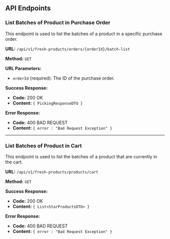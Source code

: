 ## API Endpoints

### List Batches of Product in Purchase Order

This endpoint is used to list the batches of a product in a specific purchase order.

**URL:** `/api/v1/fresh-products/orders/{orderId}/batch-list`

**Method:** `GET`

**URL Parameters:**

- `orderId` (required): The ID of the purchase order.

**Success Response:**

- **Code:** 200 OK
- **Content:** `{ PickingResponseDTO }`

**Error Response:**

- **Code:** 400 BAD REQUEST
- **Content:** `{ error : "Bad Request Exception" }`

---

### List Batches of Product in Cart

This endpoint is used to list the batches of a product that are currently in the cart.

**URL:** `/api/v1/fresh-products/products/cart`

**Method:** `GET`

**Success Response:**

- **Code:** 200 OK
- **Content:** `{ List<StarProductsDTO> }`

**Error Response:**

- **Code:** 400 BAD REQUEST
- **Content:** `{ error : "Bad Request Exception" }`
